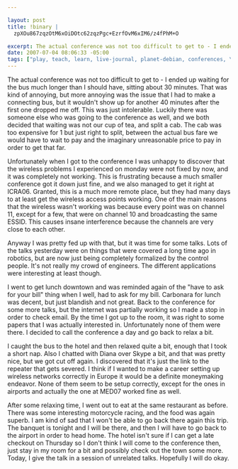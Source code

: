 ```yaml
--- 

layout: post
title: !binary |
  zpXOu867zqzOtM6xOiDOtc62zqzPgc+EzrfOvM6xIM6/z4fPhM+O

excerpt: The actual conference was not too difficult to get to - I ended up waiting for the bus much longer than I should have, sitting about 30 minutes.  That was kind of annoying, but more annoying was the issue that I had to make a connecting bus, but it wouldn't show up for another 40 minutes after the first one dropped me off.  This was just intolerable.  Luckily there was someone else who was going to the conference as well, and we both decided that waiting was not our cup of tea, and split a cab.
date: 2007-07-04 08:06:33 -05:00
tags: ["play, teach, learn, live-journal, planet-debian, conferences, \xCE\xB5\xCE\xBB\xCE\xBB\xCE\xAC\xCF\x82, \xCE\xBA\xCF\x8E\xCF\x83, presentation"]
---
```

The actual conference was not too difficult to get to - I ended up waiting for the bus much longer than I should have, sitting about 30 minutes.  That was kind of annoying, but more annoying was the issue that I had to make a connecting bus, but it wouldn't show up for another 40 minutes after the first one dropped me off.  This was just intolerable.  Luckily there was someone else who was going to the conference as well, and we both decided that waiting was not our cup of tea, and split a cab.  The cab was too expensive for 1 but just right to split, between the actual bus fare we would have to wait to pay and the imaginary unreasonable price to pay in order to get that far.

Unfortunately when I got to the conference I was unhappy to discover that the wireless problems I experienced on monday were not fixed by now, and it was completely not working.  This is frustrating because a much smaller conference got it down just fine, and we also managed to get it right at ICRA06.   Granted, this is a much more remote place, but they had many days to at least get the wireless access points working.  One of the main reasons that the wireless wasn't working was because every point was on channel 11, except for a few, that were on channel 10 and broadcasting the same ESSID.  This causes insane interference because the channels are very close to each other.

Anyway I was pretty fed up with that, but it was time for some talks.   Lots of the talks yesterday were on things that were covered a long time ago in robotics, but are now just being completely formalized by the control people.  It's not really my crowd of engineers.  The different applications were interesting at least though.

I went to get lunch downtown and was reminded again of the "have to ask for your bill" thing when I well, had to ask for my bill.  Carbonara for lunch was decent, but just blandish and not great.  Back to the conference for some more talks, but the internet was partially working so I made a stop in order to check email.  By the time I got up to the room, it was right to some papers that I was actually interested in.  Unfortunately none of them were there.   I decided to call the conference a day and go back to relax a bit.

I caught the bus to the hotel and then relaxed quite a bit, enough that I took a short nap.  Also I chatted with Diana over Skype a bit, and that was pretty nice, but we got cut off again.  I discovered that it's just the link to the repeater that gets severed.  I think if I wanted to make a career setting up wireless networks correctly in Europe it would be a definite moneymaking endeavor.  None of them seem to be setup correctly, except for the ones in airports and actually the one at MED07 worked fine as well.

After some relaxing time, I went out to eat at the same restaurant as before.  There was some interesting motorcycle racing, and the food was again superb.  I am kind of sad that I won't be able to go back there again this trip.  The banquet is tonight and I will be there, and then I will have to go back to the airport in order to head home.   The hotel isn't sure if I can get a late checkout on Thursday so I don't think I will come to the conference then, just stay in my room for a bit and possibly check out the town some more.   Today, I give the talk in a session of unrelated talks.  Hopefully I will do okay.

